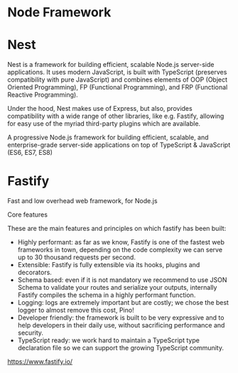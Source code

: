 # Node Framework

# Nest

Nest is a framework for building efficient, scalable Node.js server-side applications. It uses modern JavaScript, is built with TypeScript (preserves compatibility with pure JavaScript) and combines elements of OOP (Object Oriented Programming), FP (Functional Programming), and FRP (Functional Reactive Programming).

Under the hood, Nest makes use of Express, but also, provides compatibility with a wide range of other libraries, like e.g. Fastify, allowing for easy use of the myriad third-party plugins which are available.


A progressive Node.js framework for building efficient, scalable, and enterprise-grade server-side applications on top of TypeScript & JavaScript (ES6, ES7, ES8) 

# Fastify

Fast and low overhead web framework, for Node.js

Core features

These are the main features and principles on which fastify has been built:

-   Highly performant: as far as we know, Fastify is one of the fastest web frameworks in town, depending on the code complexity we can serve up to 30 thousand requests per second.
-   Extensible: Fastify is fully extensible via its hooks, plugins and decorators.
-   Schema based: even if it is not mandatory we recommend to use JSON Schema to validate your routes and serialize your outputs, internally Fastify compiles the schema in a highly performant function.
-   Logging: logs are extremely important but are costly; we chose the best logger to almost remove this cost, Pino!
-   Developer friendly: the framework is built to be very expressive and to help developers in their daily use, without sacrificing performance and security.
-   TypeScript ready: we work hard to maintain a TypeScript type declaration file so we can support the growing TypeScript community.
	
https://www.fastify.io/